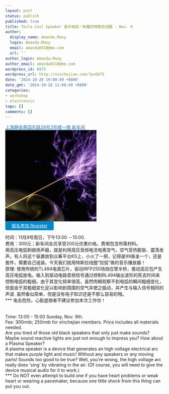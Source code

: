 ```yaml
---
layout: post
status: publish
published: true
title: Tesla Coil Speaker 音乐电弧－有趣的特斯拉线圈 - Nov. 9
author:
  display_name: Amanda.Maxy
  login: Amanda.Maxy
  email: amanda0310@me.com
  url: ''
author_login: Amanda.Maxy
author_email: amanda0310@me.com
wordpress_id: 6975
wordpress_url: http://xinchejian.com/?p=6975
date: '2014-10-28 19:00:49 +0800'
date_gmt: '2014-10-28 11:00:49 +0800'
categories:
- workshop
- electronics
tags: []
comments: []
---
```

<p><a style="color: #2578bf;" href="http://xinchejian.huodongxing.com/event/map/5244063275800" target="_blank">上海静安愚园东路28号3号楼一楼 新车间</a><br />
<a href="/uploads/2014/10/30771764662089731.jpg"><img src="/uploads/2014/10/30771764662089731-290x290.jpg" alt="30771764662089731" width="290" height="290" class="aligncenter size-thumbnail wp-image-6981" /></a><br />
<a style="background-color:#0088CC;color:white;border-radius:4px;cursor:pointer;font-size:14px;padding:6px 20px;" href="http://www.huodongxing.com/go/tesla" target="_blank" title="立即报名">报名参加 Register</a><br />
<!--:zh--><br />
时间：11月9号周日，下午13:00  －15:00.<br />
费用：300元；新车间会员享受200元优惠价格。费用包含所需材料。<br />
用高压电弧制做扬声器，就是利用高压音频电流电离空气，空气受热膨胀、震荡发声。有人将这个装置放到众筹平台KS上，小火了一把，记得是99美金一个，还是套件，需要自己组装。今天我们就用特斯拉线圈&ldquo;拉弧&rdquo;做的音乐播放器！<br />
原理: 使用传统的TL494电源芯片，驱动IRFP250场效应管半桥，推动高压包产生高压电弧放电。输入到驱动电路音频信号通过控制RL494输出波形的死去时间来控制电弧的粗细。由于其变化频率很高，虽然肉眼观察不到电弧的瞬间粗细变化，但是由于其粗细变化足以影响到周围的空气并使之振动，并产生与输入信号相同的声波. 虽然看似简单，但是没有电子知识还是不那么容易的哦。<br />
*** 电击危险，心脏虚弱者不建议参加本次工作坊！<br />
<!--:--><br />
<!--:en--><br />
Time: 13:00 - 15:00 Sunday, Nov. 9th.<br />
Fee: 300rmb; 250rmb for xinchejian members. Price includes all materials needed.<br />
Are you tired of those old black speakers that only just make sounds? Maybe sound reactive lights are just not enough to impress you? How about a Plasma Speaker?<br />
A plasma speaker is a device that generates an high voltage electrical arc that makes purple light and music! Without any speakers or any moving parts! Sounds too good to be true? Well, you're wrong, the high voltage arc really does 'sing' by vibrating in the air. (Of course, you will need to give the device musical audio for it to work.)<br />
*** Do NOT even attempt to build one if you have heart problems or weak heart or wearing a pacemaker, because one little shock from this thing can put you out.<br />
<!--:--></p>
